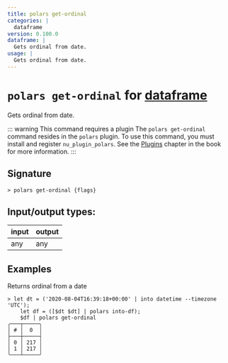```yaml
---
title: polars get-ordinal
categories: |
  dataframe
version: 0.100.0
dataframe: |
  Gets ordinal from date.
usage: |
  Gets ordinal from date.
---
```

<!-- This file is automatically generated. Please edit the command in https://github.com/nushell/nushell instead. -->

# `polars get-ordinal` for [dataframe](/commands/categories/dataframe.md)

<div class='command-title'>Gets ordinal from date.</div>

::: warning This command requires a plugin
The `polars get-ordinal` command resides in the `polars` plugin.
To use this command, you must install and register `nu_plugin_polars`.
See the [Plugins](/book/plugins.html) chapter in the book for more information.
:::


## Signature

```> polars get-ordinal {flags} ```


## Input/output types:

| input | output |
| ----- | ------ |
| any   | any    |

## Examples

Returns ordinal from a date
```nu
> let dt = ('2020-08-04T16:39:18+00:00' | into datetime --timezone 'UTC');
    let df = ([$dt $dt] | polars into-df);
    $df | polars get-ordinal
╭───┬─────╮
│ # │  0  │
├───┼─────┤
│ 0 │ 217 │
│ 1 │ 217 │
╰───┴─────╯

```
